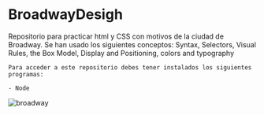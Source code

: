 # BroadwayDesigh
Repositorio para practicar html y CSS con motivos de la ciudad de Broadway. Se han usado los siguientes conceptos: Syntax, Selectors, Visual Rules, the Box Model, Display and Positioning, colors and typography

```
Para acceder a este repositorio debes tener instalados los siguientes programas: 

- Node
 ```

 ![broadway](https://github.com/anamariamad/broadwayDesigh/assets/134279099/4cb132f8-f743-4af8-8058-4210eaed073f)

